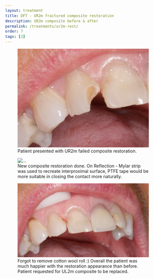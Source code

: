 ```yaml
---
layout: treatment
title: DFT - UR2m fractured composite restoration
description: UR2m composite before & after
permalink: /treatments/ur2m-rest/
order: 7
tags: [3]
---
```


<div class="row">
  <div class="col-lg-6">
    <figure class="figure">
      <img src="/images/ur2m/b4.jpg" class="figure-img img-fluid rounded" alt="...">
      <figcaption class="figure-caption text-center">Patient presented with UR2m failed composite restoration.</figcaption>
    </figure>

  </div>

  <div class="col-lg-6">
    <figure class="figure">
      <img src="/images/ur2m/after.jpg" class="figure-img img-fluid rounded" alt="...">
      <figcaption class="figure-caption text-center">New composite restoration done.
      On Reflection - Mylar strip was used to recreate interproximal surface, PTFE tape would be more suitable in closing the contact more naturally. </figcaption>
    </figure>

  </div>

</div>


<div class="col-lg-12">
  <figure class="figure">
    <img src="/images/ur2m/full1.jpg" class="figure-img img-fluid rounded" alt="...">
    <figcaption class="figure-caption text-center">Forgot to remove cotton wool roll :) Overall the patient was much happier with the restoration appearance than before. Patient requested for UL2m composite to be replaced. </figcaption>
  </figure>


</div>
